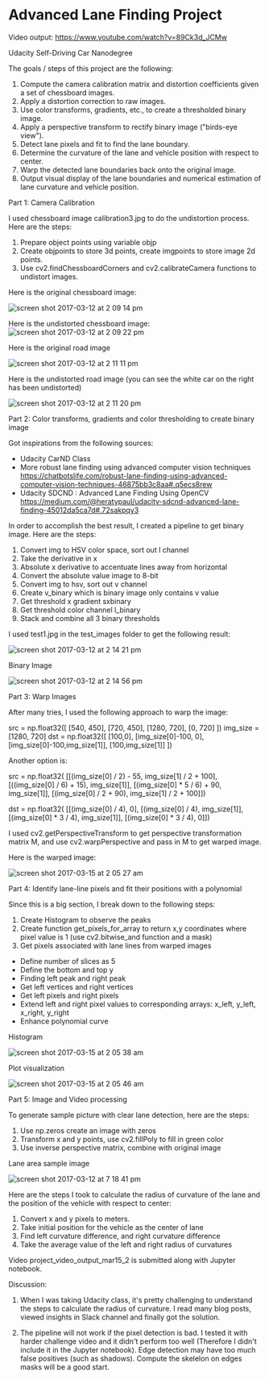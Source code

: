 # Advanced Lane Finding Project

Video output: https://www.youtube.com/watch?v=89Ck3d_JCMw

Udacity Self-Driving Car Nanodegree

The goals / steps of this project are the following:

1. Compute the camera calibration matrix and distortion coefficients given a set of chessboard images.
2. Apply a distortion correction to raw images.
3. Use color transforms, gradients, etc., to create a thresholded binary image.
4. Apply a perspective transform to rectify binary image ("birds-eye view").
5. Detect lane pixels and fit to find the lane boundary.
6. Determine the curvature of the lane and vehicle position with respect to center.
7. Warp the detected lane boundaries back onto the original image.
8. Output visual display of the lane boundaries and numerical estimation of lane curvature and vehicle position.

Part 1: Camera Calibration

I used chessboard image calibration3.jpg to do the undistortion process. Here are the steps:
1. Prepare object points using variable objp
2. Create objpoints to store 3d points, create imgpoints to store image 2d points. 
3. Use cv2.findChessboardCorners and cv2.calibrateCamera functions to undistort images. 

Here is the original chessboard image:

![screen shot 2017-03-12 at 2 09 14 pm](https://cloud.githubusercontent.com/assets/11469505/23835959/96331496-072d-11e7-9cba-826e5953f4b5.png)

Here is the undistorted chessboard image: 
![screen shot 2017-03-12 at 2 09 22 pm](https://cloud.githubusercontent.com/assets/11469505/23835963/992d6a0c-072d-11e7-90ed-7d9e1e45721a.png)

Here is the original road image

![screen shot 2017-03-12 at 2 11 11 pm](https://cloud.githubusercontent.com/assets/11469505/23835988/f64f53bc-072d-11e7-9da9-2b6350c31626.png)


Here is the undistorted road image (you can see the white car on the right has been undistorted)

![screen shot 2017-03-12 at 2 11 20 pm](https://cloud.githubusercontent.com/assets/11469505/23835990/faed658a-072d-11e7-8154-a1f7d5867224.png)


Part 2: Color transforms, gradients and color thresholding to create binary image

Got inspirations from the following sources: 
- Udacity CarND Class
- More robust lane finding using advanced computer vision techniques
https://chatbotslife.com/robust-lane-finding-using-advanced-computer-vision-techniques-46875bb3c8aa#.q5ecs8rew
- Udacity SDCND : Advanced Lane Finding Using OpenCV
https://medium.com/@heratypaul/udacity-sdcnd-advanced-lane-finding-45012da5ca7d#.72sakpqy3

In order to accomplish the best result, I created a pipeline to get binary image. Here are the steps:

1. Convert img to HSV color space, sort out l channel
2. Take the derivative in x
3. Absolute x derivative to accentuate lines away from horizontal
4. Convert the absolute value image to 8-bit
5. Convert img to hsv, sort out v channel 
6. Create v_binary which is binary image only contains v value 
7. Get threshold x gradient sxbinary
8. Get threshold color channel l_binary 
9. Stack and combine all 3 binary thresholds

I used test1.jpg in the test_images folder to get the following result: 

![screen shot 2017-03-12 at 2 14 21 pm](https://cloud.githubusercontent.com/assets/11469505/23836003/4086935a-072e-11e7-8a7a-7153662926b9.png)


Binary Image 

![screen shot 2017-03-12 at 2 14 56 pm](https://cloud.githubusercontent.com/assets/11469505/23836006/4b191e96-072e-11e7-8bdd-807cf6340dba.png)


Part 3: Warp Images

After many tries, I used the following approach to warp the image: 

src = np.float32([ [540, 450], [720, 450], [1280, 720], [0, 720] ])
img_size = [1280, 720]
dst = np.float32([ [100,0], [img_size[0]-100, 0], 
    [img_size[0]-100,img_size[1]], [100,img_size[1]] ])
    
Another option is: 

src = np.float32(
    [[(img_size[0] / 2) - 55, img_size[1] / 2 + 100],
    [((img_size[0] / 6) + 15), img_size[1]],
    [(img_size[0] * 5 / 6) + 90, img_size[1]],
    [(img_size[0] / 2 + 90), img_size[1] / 2 + 100]])

dst = np.float32(
    [[(img_size[0] / 4), 0],
    [(img_size[0] / 4), img_size[1]],
    [(img_size[0] * 3 / 4), img_size[1]],
    [(img_size[0] * 3 / 4), 0]])

I used cv2.getPerspectiveTransform to get perspective transformation matrix M, and use cv2.warpPerspective and pass in M to get warped image. 

Here is the warped image: 

![screen shot 2017-03-15 at 2 05 27 am](https://cloud.githubusercontent.com/assets/11469505/23940979/36667974-0924-11e7-8a8b-8e86daa0c10a.png)


Part 4: Identify lane-line pixels and fit their positions with a polynomial

Since this is a big section, I break down to the following steps: 
1. Create Histogram to observe the peaks
2. Create function get_pixels_for_array to return x,y coordinates where pixel value is 1
(use cv2.bitwise_and function and a mask)
3. Get pixels associated with lane lines from warped images 
  - Define number of slices as 5
  - Define the bottom and top y 
  - Finding left peak and right peak
  - Get left vertices and right vertices 
  - Get left pixels and right pixels
  - Extend left and right pixel values to corresponding arrays: x_left, y_left, x_right, y_right
  - Enhance polynomial curve 

Histogram 

![screen shot 2017-03-15 at 2 05 38 am](https://cloud.githubusercontent.com/assets/11469505/23940990/401ec58e-0924-11e7-883b-e231faa6375a.png)



Plot visualization

![screen shot 2017-03-15 at 2 05 46 am](https://cloud.githubusercontent.com/assets/11469505/23940994/4563cf62-0924-11e7-9a79-962b87594e38.png)



Part 5: Image and Video processing

To generate sample picture with clear lane detection, here are the steps: 

1. Use np.zeros create an image with zeros 
2. Transform x and y points, use cv2.fillPoly to fill in green color 
3. Use inverse perspective matrix, combine with original image

Lane area sample image

![screen shot 2017-03-12 at 7 18 41 pm](https://cloud.githubusercontent.com/assets/11469505/23839091/bfa4c970-0758-11e7-89e4-01582244957f.png)

Here are the steps I took to calculate the radius of curvature of the lane and the position of the vehicle with respect to center:

1. Convert x and y pixels to meters. 
2. Take initial position for the vehicle as the center of lane
3. Find left curvature difference, and right curvature difference 
4. Take the average value of the left and right radius of curvatures

Video project_video_output_mar15_2 is submitted along with Jupyter notebook.

Discussion: 

1. When I was taking Udacity class, it's pretty challenging to understand the steps to calculate the radius of curvature. I read many blog posts, viewed insights in Slack channel and finally got the solution. 

2. The pipeline will not work if the pixel detection is bad. I tested it with harder challenge video and it didn't perform too well (Therefore I didn't include it in the Jupyter notebook). Edge detection may have too much false positives (such as shadows). Compute the skelelon on edges masks will be a good start. 

